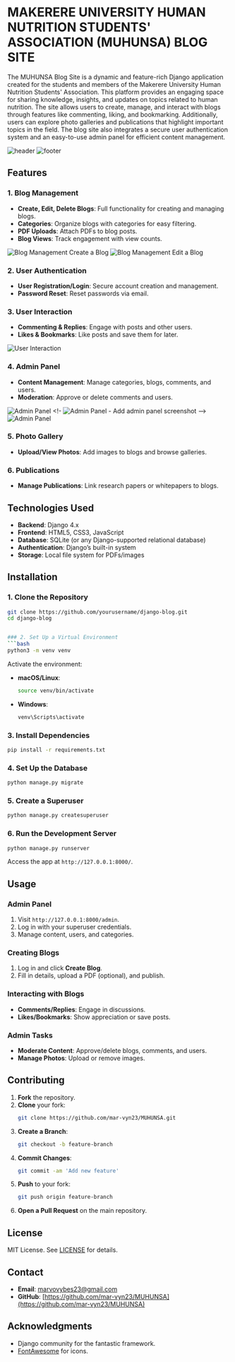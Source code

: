 # MAKERERE UNIVERSITY HUMAN NUTRITION STUDENTS' ASSOCIATION (MUHUNSA) BLOG SITE

The MUHUNSA Blog Site is a dynamic and feature-rich Django application created for the students and members of the Makerere University Human Nutrition Students' Association. This platform provides an engaging space for sharing knowledge, insights, and updates on topics related to human nutrition. The site allows users to create, manage, and interact with blogs through features like commenting, liking, and bookmarking. Additionally, users can explore photo galleries and publications that highlight important topics in the field. The blog site also integrates a secure user authentication system and an easy-to-use admin panel for efficient content management.

![header](static/1.PNG) 
![footer](static/2.PNG) 

## Features

### 1. **Blog Management**
- **Create, Edit, Delete Blogs**: Full functionality for creating and managing blogs.
- **Categories**: Organize blogs with categories for easy filtering.
- **PDF Uploads**: Attach PDFs to blog posts.
- **Blog Views**: Track engagement with view counts.

![Blog Management](static/6.PNG)  <!-- Add blog management screenshot -->
Create a Blog
![Blog Management](static/7.PNG)
Edit a Blog

### 2. **User Authentication**
- **User Registration/Login**: Secure account creation and management.
- **Password Reset**: Reset passwords via email.

### 3. **User Interaction**
- **Commenting & Replies**: Engage with posts and other users.
- **Likes & Bookmarks**: Like posts and save them for later.

![User Interaction](static/9.PNG)  <!-- Add interaction screenshot -->

### 4. **Admin Panel**
- **Content Management**: Manage categories, blogs, comments, and users.
- **Moderation**: Approve or delete comments and users.

![Admin Panel](static/3.PNG)  <!-
![Admin Panel](static/4.PNG) - Add admin panel screenshot -->
![Admin Panel](static/5.PNG) 

### 5. **Photo Gallery**
- **Upload/View Photos**: Add images to blogs and browse galleries.

### 6. **Publications**
- **Manage Publications**: Link research papers or whitepapers to blogs.

## Technologies Used

- **Backend**: Django 4.x
- **Frontend**: HTML5, CSS3, JavaScript
- **Database**: SQLite (or any Django-supported relational database)
- **Authentication**: Django’s built-in system
- **Storage**: Local file system for PDFs/images

## Installation

### 1. Clone the Repository

```bash
git clone https://github.com/yourusername/django-blog.git
cd django-blog


### 2. Set Up a Virtual Environment
```bash
python3 -m venv venv
```

Activate the environment:

- **macOS/Linux**:
  ```bash
  source venv/bin/activate
  ```

- **Windows**:
  ```bash
  venv\Scripts\activate
  ```

### 3. Install Dependencies
```bash
pip install -r requirements.txt
```

### 4. Set Up the Database
```bash
python manage.py migrate
```

### 5. Create a Superuser
```bash
python manage.py createsuperuser
```

### 6. Run the Development Server
```bash
python manage.py runserver
```

Access the app at `http://127.0.0.1:8000/`.

## Usage

### Admin Panel
1. Visit `http://127.0.0.1:8000/admin`.
2. Log in with your superuser credentials.
3. Manage content, users, and categories.

### Creating Blogs
1. Log in and click **Create Blog**.
2. Fill in details, upload a PDF (optional), and publish.

### Interacting with Blogs
- **Comments/Replies**: Engage in discussions.
- **Likes/Bookmarks**: Show appreciation or save posts.

### Admin Tasks
- **Moderate Content**: Approve/delete blogs, comments, and users.
- **Manage Photos**: Upload or remove images.

## Contributing
1. **Fork** the repository.
2. **Clone** your fork:
   ```bash
   git clone https://github.com/mar-vyn23/MUHUNSA.git
   ```
3. **Create a Branch**:
   ```bash
   git checkout -b feature-branch
   ```
4. **Commit Changes**:
   ```bash
   git commit -am 'Add new feature'
   ```
5. **Push** to your fork:
   ```bash
   git push origin feature-branch
   ```
6. **Open a Pull Request** on the main repository.

## License
MIT License. See [LICENSE](LICENSE) for details.

## Contact
- **Email**: marvovybes23@gmail.com
- **GitHub**: [https://github.com/mar-vyn23/MUHUNSA](https://github.com/mar-vyn23/MUHUNSA)

## Acknowledgments
- Django community for the fantastic framework.
- [FontAwesome](https://fontawesome.com/) for icons.
``` 

